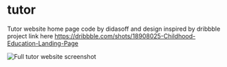 # tutor
Tutor website home page code by didasoff and design inspired by dribbble project link here https://dribbble.com/shots/18908025-Childhood-Education-Landing-Page


![Full tutor website screenshot](https://didasoff.adoff.net/go/img/636ee4ddd165a.webp)
